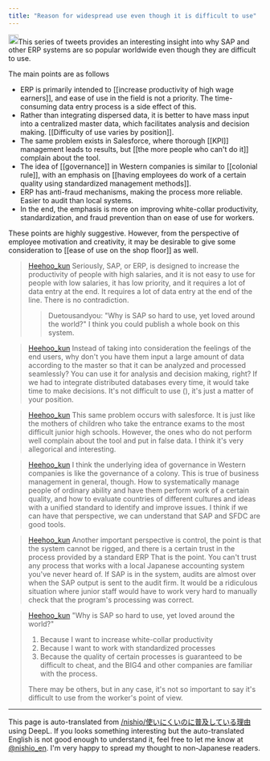 ```yaml
---
title: "Reason for widespread use even though it is difficult to use"
---
```


<img src='https://scrapbox.io/api/pages/nishio-en/claude/icon' alt='claude.icon' height="19.5"/>This series of tweets provides an interesting insight into why SAP and other ERP systems are so popular worldwide even though they are difficult to use.

The main points are as follows
- ERP is primarily intended to [[increase productivity of high wage earners]], and ease of use in the field is not a priority. The time-consuming data entry process is a side effect of this.
- Rather than integrating dispersed data, it is better to have mass input into a centralized master data, which facilitates analysis and decision making. [[Difficulty of use varies by position]].
- The same problem exists in Salesforce, where thorough [[KPI]] management leads to results, but [[the more people who can't do it]] complain about the tool.
- The idea of [[governance]] in Western companies is similar to [[colonial rule]], with an emphasis on [[having employees do work of a certain quality using standardized management methods]].
- ERP has anti-fraud mechanisms, making the process more reliable. Easier to audit than local systems.
- In the end, the emphasis is more on improving white-collar productivity, standardization, and fraud prevention than on ease of use for workers.

These points are highly suggestive. However, from the perspective of employee motivation and creativity, it may be desirable to give some consideration to [[ease of use on the shop floor]] as well.

> [Heehoo_kun](https://twitter.com/Heehoo_kun/status/1770684528320798748) Seriously, SAP, or ERP, is designed to increase the productivity of people with high salaries, and it is not easy to use for people with low salaries, it has low priority, and it requires a lot of data entry at the end. It requires a lot of data entry at the end of the line. There is no contradiction.
> >Duetousandyou: "Why is SAP so hard to use, yet loved around the world?"
>  I think you could publish a whole book on this system.


> [Heehoo_kun](https://twitter.com/Heehoo_kun/status/1770685873497239614) Instead of taking into consideration the feelings of the end users, why don't you have them input a large amount of data according to the master so that it can be analyzed and processed seamlessly? You can use it for analysis and decision making, right? If we had to integrate distributed databases every time, it would take time to make decisions. It's not difficult to use (), it's just a matter of your position.

> [Heehoo_kun](https://twitter.com/Heehoo_kun/status/1770719150819647608) This same problem occurs with salesforce. It is just like the mothers of children who take the entrance exams to the most difficult junior high schools. However, the ones who do not perform well complain about the tool and put in false data. I think it's very allegorical and interesting.

> [Heehoo_kun](https://twitter.com/Heehoo_kun/status/1770723432503652414) I think the underlying idea of governance in Western companies is like the governance of a colony. This is true of business management in general, though.
>  How to systematically manage people of ordinary ability and have them perform work of a certain quality, and how to evaluate countries of different cultures and ideas with a unified standard to identify and improve issues. I think if we can have that perspective, we can understand that SAP and SFDC are good tools.


> [Heehoo_kun](https://twitter.com/Heehoo_kun/status/1770729989199003853) Another important perspective is control, the point is that the system cannot be rigged, and there is a certain trust in the process provided by a standard ERP That is the point.
>  You can't trust any process that works with a local Japanese accounting system you've never heard of. If SAP is in the system, audits are almost over when the SAP output is sent to the audit firm. It would be a ridiculous situation where junior staff would have to work very hard to manually check that the program's processing was correct.


> [Heehoo_kun](https://twitter.com/Heehoo_kun/status/1770731830053867556) "Why is SAP so hard to use, yet loved around the world?"
>
>  1. Because I want to increase white-collar productivity
>  2. Because I want to work with standardized processes
>  3. Because the quality of certain processes is guaranteed to be difficult to cheat, and the BIG4 and other companies are familiar with the process.
>
>  There may be others, but in any case, it's not so important to say it's difficult to use from the worker's point of view.


---
This page is auto-translated from [/nishio/使いにくいのに普及している理由](https://scrapbox.io/nishio/使いにくいのに普及している理由) using DeepL. If you looks something interesting but the auto-translated English is not good enough to understand it, feel free to let me know at [@nishio_en](https://twitter.com/nishio_en). I'm very happy to spread my thought to non-Japanese readers.